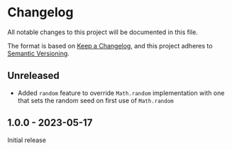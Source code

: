 # Changelog

All notable changes to this project will be documented in this file.

The format is based on [Keep a Changelog](https://keepachangelog.com/en/1.0.0/),
and this project adheres to [Semantic Versioning](https://semver.org/spec/v2.0.0.html).

## Unreleased

* Added `random` feature to override `Math.random` implementation with one that sets the random seed on first use of `Math.random`

## 1.0.0 - 2023-05-17

Initial release

